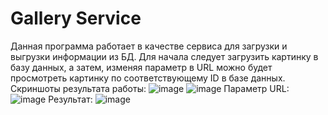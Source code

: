 # Gallery Service
Данная программа работает в качестве сервиса для загрузки и выгрузки информации из БД. Для начала следует загрузить картинку в базу данных, а затем, изменяя параметр в URL можно будет просмотреть картинку по соответствующему ID в базе данных. 
Скриншоты результата работы: 
![image](https://github.com/MidovG/myProject/assets/139575579/fd593ef4-a0d7-4db0-ab61-18ee2fd23599)
![image](https://github.com/MidovG/myProject/assets/139575579/51975eeb-5cd1-48e4-bcb0-74268e340706)
Параметр URL:
![image](https://github.com/MidovG/myProject/assets/139575579/366c5d69-7fc0-49b0-b34e-413e43660c2a)
Результат:
![image](https://github.com/MidovG/myProject/assets/139575579/21c40a29-2c9e-45bd-809c-8ebb6d4c42c7)



